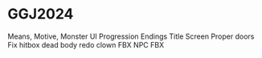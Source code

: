 # GGJ2024

Means, Motive, Monster UI
Progression
Endings
Title Screen
Proper doors
Fix hitbox
dead body
redo clown FBX
NPC FBX
